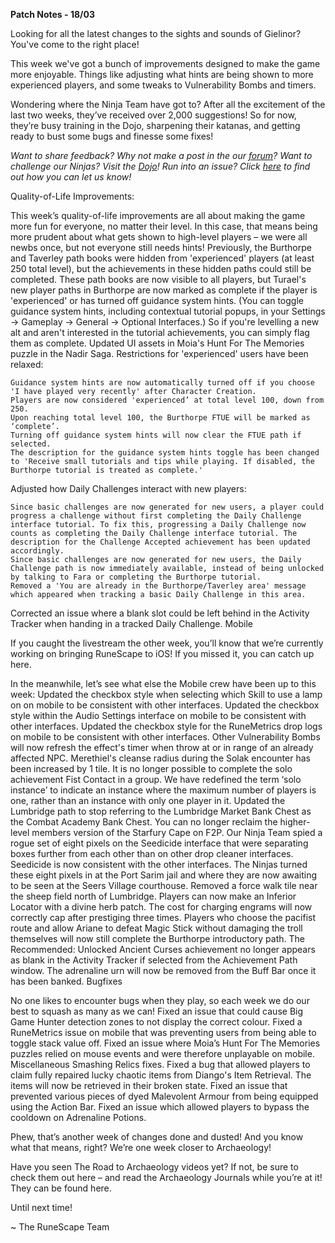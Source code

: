 __Patch Notes - 18/03__

Looking for all the latest changes to the sights and sounds of Gielinor? You've come to the right place!

This week we've got a bunch of improvements designed to make the game more enjoyable. Things like adjusting what hints are being shown to more experienced players, and some tweaks to Vulnerability Bombs and timers.

Wondering where the Ninja Team have got to? After all the excitement of the last two weeks, they’ve received over 2,000 suggestions! So for now, they’re busy training in the Dojo, sharpening their katanas, and getting ready to bust some bugs and finesse some fixes!

_Want to share feedback? Why not make a post in the our [forum](https://secure.runescape.com/m=forum/a=13/forums)? Want to challenge our Ninjas? Visit the [Dojo](https://rs.game/ninja)! Run into an issue? Click [here](https://support.runescape.com/hc/en-gb/articles/360001355429-How-to-report-a-Bug-) to find out how you can let us know!_

Quality-of-Life Improvements:

This week’s quality-of-life improvements are all about making the game more fun for everyone, no matter their level. In this case, that means being more prudent about what gets shown to high-level players – we were all newbs once, but not everyone still needs hints!
Previously, the Burthorpe and Taverley path books were hidden from 'experienced' players (at least 250 total level), but the achievements in these hidden paths could still be completed. These path books are now visible to all players, but Turael's new player paths in Burthorpe are now marked as complete if the player is 'experienced' or has turned off guidance system hints. (You can toggle guidance system hints, including contextual tutorial popups, in your Settings -> Gameplay -> General -> Optional Interfaces.) So if you're levelling a new alt and aren't interested in the tutorial achievements, you can simply flag them as complete.
Updated UI assets in Moia's Hunt For The Memories puzzle in the Nadir Saga.
Restrictions for 'experienced' users have been relaxed:

    Guidance system hints are now automatically turned off if you choose 'I have played very recently' after Character Creation.
    Players are now considered 'experienced’ at total level 100, down from 250.
    Upon reaching total level 100, the Burthorpe FTUE will be marked as ‘complete’.
    Turning off guidance system hints will now clear the FTUE path if selected.
    The description for the guidance system hints toggle has been changed to 'Receive small tutorials and tips while playing. If disabled, the Burthorpe tutorial is treated as complete.'

Adjusted how Daily Challenges interact with new players:

    Since basic challenges are now generated for new users, a player could progress a challenge without first completing the Daily Challenge interface tutorial. To fix this, progressing a Daily Challenge now counts as completing the Daily Challenge interface tutorial. The description for the Challenge Accepted achievement has been updated accordingly.
    Since basic challenges are now generated for new users, the Daily Challenge path is now immediately available, instead of being unlocked by talking to Fara or completing the Burthorpe tutorial.
    Removed a 'You are already in the Burthorpe/Taverley area' message which appeared when tracking a basic Daily Challenge in this area.

Corrected an issue where a blank slot could be left behind in the Activity Tracker when handing in a tracked Daily Challenge.
Mobile

If you caught the livestream the other week, you’ll know that we’re currently working on bringing RuneScape to iOS! If you missed it, you can catch up here.

In the meanwhile, let’s see what else the Mobile crew have been up to this week:
Updated the checkbox style when selecting which Skill to use a lamp on on mobile to be consistent with other interfaces.
Updated the checkbox style within the Audio Settings interface on mobile to be consistent with other interfaces.
Updated the checkbox style for the RuneMetrics drop logs on mobile to be consistent with other interfaces.
Other
Vulnerability Bombs will now refresh the effect's timer when throw at or in range of an already affected NPC.
Merethiel's cleanse radius during the Solak encounter has been increased by 1 tile.
It is no longer possible to complete the solo achievement Fist Contact in a group. We have redefined the term ‘solo instance’ to indicate an instance where the maximum number of players is one, rather than an instance with only one player in it.
Updated the Lumbridge path to stop referring to the Lumbridge Market Bank Chest as the Combat Academy Bank Chest.
You can no longer reclaim the higher-level members version of the Starfury Cape on F2P.
Our Ninja Team spied a rogue set of eight pixels on the Seedicide interface that were separating boxes further from each other than on other drop cleaner interfaces. Seedicide is now consistent with the other interfaces. The Ninjas turned these eight pixels in at the Port Sarim jail and where they are now awaiting to be seen at the Seers Village courthouse.
Removed a force walk tile near the sheep field north of Lumbridge.
Players can now make an Inferior Locator with a divine herb patch.
The cost for charging engrams will now correctly cap after prestiging three times.
Players who choose the pacifist route and allow Ariane to defeat Magic Stick without damaging the troll themselves will now still complete the Burthorpe introductory path.
The Recommended: Unlocked Ancient Curses achievement no longer appears as blank in the Activity Tracker if selected from the Achievement Path window.
The adrenaline urn will now be removed from the Buff Bar once it has been banked.
Bugfixes

No one likes to encounter bugs when they play, so each week we do our best to squash as many as we can!
Fixed an issue that could cause Big Game Hunter detection zones to not display the correct colour.
Fixed a RuneMetrics issue on mobile that was preventing users from being able to toggle stack value off.
Fixed an issue where Moia’s Hunt For The Memories puzzles relied on mouse events and were therefore unplayable on mobile.
Miscellaneous Smashing Relics fixes.
Fixed a bug that allowed players to claim fully repaired lucky chaotic items from Diango's Item Retrieval. The items will now be retrieved in their broken state.
Fixed an issue that prevented various pieces of dyed Malevolent Armour from being equipped using the Action Bar.
Fixed an issue which allowed players to bypass the cooldown on Adrenaline Potions.

Phew, that’s another week of changes done and dusted! And you know what that means, right? We’re one week closer to Archaeology!

Have you seen The Road to Archaeology videos yet? If not, be sure to check them out here – and read the Archaeology Journals while you’re at it! They can be found here.

Until next time!

~ The RuneScape Team